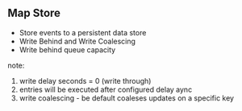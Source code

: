 ##  Map Store

* Store events to a persistent data store
* Write Behind and Write Coalescing
* Write behind queue capacity


note:
1. write delay seconds = 0 (write through)
2. entries will be executed after configured delay aync
3. write coalescing - be default coaleses updates on a specific key

